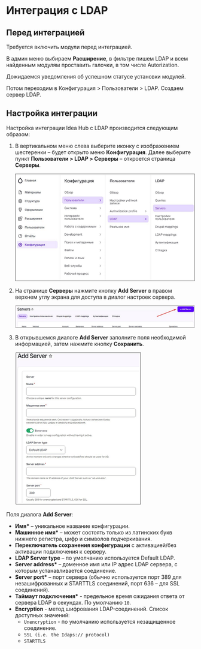 # Интеграция с LDAP

## Перед интеграцией

Требуется включить модули перед интеграцией.

В админ меню выбираем **Расширение**, в фильтре пишем LDAP и всем найденным модулям проставить галочки, в том числе Autorization. 

Дожидаемся уведомления об успешном статусе установки модулей.

Потом переходим в Конфигурация > Пользователи > LDAP. Создаем сервер LDAP.

## Настройка интеграции

Настройка интеграции Idea Hub с LDAP производится следующим образом:

1. В вертикальном меню слева выберите иконку с изображением шестеренки – будет открыто меню **Конфигурация**. Далее выберите пункт **Пользователи > LDAP > Серверы** – откроется страница **Серверы**.

   ![](<../../../../.gitbook/assets/LDAP_integration-Servers_page_access.png>)

1. На странице **Серверы** нажмите кнопку **Add Server** в правом верхнем углу экрана для доступа в диалог настроек сервера.

   ![](<../../../../.gitbook/assets/LDAP_integration-AddServer_button.png>)

1. В открывшемся диалоге **Add Server** заполните поля необходимой информацией, затем нажмите кнопку **Сохранить**.

   ![](<../../../../.gitbook/assets/LDAP_integration-AddServer_dialog.png>)

Поля диалога **Add Server**:
* **Имя\*** – уникальное название конфигурации.
* **Машинное имя\*** – может состоять только из латинских букв нижнего регистра, цифр и символов подчеркивания.
* **Переключатель сохранения конфигурации** с активацией/без активации подключения к серверу.
* **LDAP Server type** – по умолчанию используется Default LDAP.
* **Server address\*** – доменное имя или IP адрес LDAP сервера, с которым устанавливается соединение.
* **Server port\*** – порт сервера (обычно используется порт 389 для незашифрованных и STARTTLS соединений, порт 636 – для SSL соединений).
* **Таймаут подключения\*** - предельное время ожидания ответа от сервера LDAP в секундах. По умолчанию `10`.
* **Encryption** - метод шифрования LDAP-соединений. Список доступных значений:
  * `Unencryption` - по умолчанию используется незащищенное соединение.
  * `SSL (i.e. the Idaps:// protocol)`
  * `STARTTLS`




